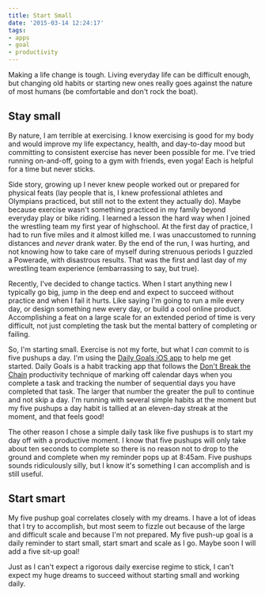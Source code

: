 ```yaml
---
title: Start Small
date: '2015-03-14 12:24:17'
tags:
- apps
- goal
- productivity
---
```


Making a life change is tough. Living everyday life can be difficult enough, but changing old habits or starting new ones really goes against the nature of most humans (be comfortable and don't rock the boat).

<h2>Stay small</h2>

By nature, I am terrible at exercising. I know exercising is good for my body and would improve my life expectancy, health, and day-to-day mood but committing to consistent exercise has never been possible for me. I've tried running on-and-off, going to a gym with friends, even yoga! Each is helpful for a time but never sticks.

Side story, growing up I never knew people worked out or prepared for physical feats (lay people that is, I knew professional athletes and Olympians practiced, but still not to the extent they actually do). Maybe because exercise wasn't something practiced in my family beyond everyday play or bike riding. I learned a lesson the hard way when I joined the wrestling team my first year of highschool. At the first day of practice, I had to run five miles and it almost killed me. I was unaccustomed to running distances and <em>never</em> drank water. By the end of the run, I was hurting, and not knowing how to take care of myself during strenuous periods I guzzled a Powerade, with disastrous results. That was the first and last day of my wrestling team experience (embarrassing to say, but true).

Recently, I've decided to change tactics. When I start anything new I typically go big, jump in the deep end and expect to succeed without practice and when I fail it hurts. Like saying I'm going to run a mile every day, or design something new every day, or build a cool online product. Accomplishing a feat on a large scale for an extended period of time is very difficult, not just completing the task but the mental battery of completing or failing.

So, I'm starting small. Exercise is not my forte, but what I <em>can</em> commit to is five pushups a day. I'm using the <a href="https://itunes.apple.com/us/app/daily-goals-simple-habit-tracker/id590691570?mt=8">Daily Goals iOS app</a> to help me get started. Daily Goals is a habit tracking app that follows the <a href="http://lifehacker.com/5886128/how-seinfelds-productivity-secret-fixed-my-procrastination-problem">Don't Break the Chain</a> productivity technique of marking off calendar days when you complete a task and tracking the number of sequential days you have completed that task. The larger that number the greater the pull to continue and not skip a day. I'm running with several simple habits at the moment but my five pushups a day habit is tallied at an eleven-day streak at the moment, and that feels good!

The other reason I chose a simple daily task like five pushups is to start my day off with a productive moment. I know that five pushups will only take about ten seconds to complete so there is no reason not to drop to the ground and complete when my reminder pops up at 8:45am. Five pushups sounds ridiculously silly, but I know it's something I can accomplish and is still useful.

<h2>Start smart</h2>

My five pushup goal correlates closely with my dreams. I have a lot of ideas that I try to accomplish, but most seem to fizzle out because of the large and difficult scale and because I'm not prepared. My five push-up goal is a daily reminder to start small, start smart and scale as I go. Maybe soon I will add a five sit-up goal!

Just as I can't expect a rigorous daily exercise regime to stick, I can't expect my huge dreams to succeed without starting small and working daily.

